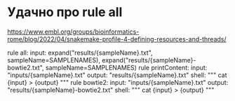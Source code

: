 # Удачно про rule all

https://www.embl.org/groups/bioinformatics-rome/blog/2022/04/snakemake-profile-4-defining-resources-and-threads/

rule all:
  input:
    expand("results/{sampleName}.txt", sampleName=SAMPLENAMES),
    expand("results/{sampleName}-bowtie2.txt", sampleName=SAMPLENAMES)
rule printContent:
  input:
    "inputs/{sampleName}.txt"
  output:
    "results/{sampleName}.txt"
  shell:
    """
    cat {input} > {output}
    """
rule bowtie2:
  input:
    "inputs/{sampleName}.txt"
  output:
    "results/{sampleName}-bowtie2.txt"
  shell:
    """
    cat {input} > {output}
    """